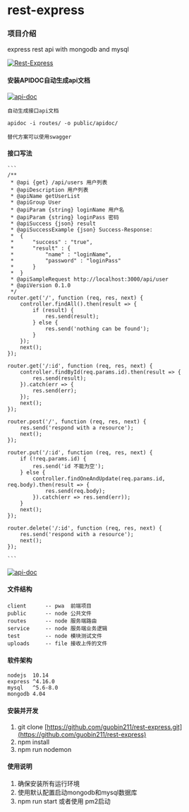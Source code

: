 # rest-express

### 项目介绍

express rest api with mongodb and mysql

[![Rest-Express](https://github.com/guobin211/rest-express/blob/master/images/github.jpg)](https://github.com/guobin211/rest-express)

#### 安装APIDOC自动生成api文档

[![api-doc](https://github.com/guobin211/rest-express/blob/master/images/api.png)](http://apidocjs.com/)

    自动生成接口api文档

    apidoc -i routes/ -o public/apidoc/

    替代方案可以使用swagger

#### 接口写法

    ```
    /**
     * @api {get} /api/users 用户列表
     * @apiDescription 用户列表
     * @apiName getUserList
     * @apiGroup User
     * @apiParam {string} loginName 用户名
     * @apiParam {string} loginPass 密码
     * @apiSuccess {json} result
     * @apiSuccessExample {json} Success-Response:
     *  {
     *      "success" : "true",
     *      "result" : {
     *          "name" : "loginName",
     *          "password" : "loginPass"
     *      }
     *  }
     * @apiSampleRequest http://localhost:3000/api/user
     * @apiVersion 0.1.0
     */
    router.get('/', function (req, res, next) {
        controller.findAll().then(result => {
            if (result) {
                res.send(result);
            } else {
                res.send('nothing can be found');
            }
        });
        next();
    });
    
    router.get('/:id', function (req, res, next) {
        controller.findById(req.params.id).then(result => {
            res.send(result);
        }).catch(err => {
            res.send(err);
        });
        next();
    });
    
    router.post('/', function (req, res, next) {
        res.send('respond with a resource');
        next();
    });
    
    router.put('/:id', function (req, res, next) {
        if (!req.params.id) {
            res.send('id 不能为空');
        } else {
            controller.findOneAndUpdate(req.params.id, req.body).then(result => {
                res.send(req.body);
            }).catch(err => res.send(err));
        }
        next();
    });
    
    router.delete('/:id', function (req, res, next) {
        res.send('respond with a resource');
        next();
    });
    
    ```
[![api-doc](https://github.com/guobin211/rest-express/blob/master/images/http.jpg)]()

 
#### 文件结构

    client      -- pwa  前端项目
    public      -- node 公共文件
    routes      -- node 服务端路由
    service     -- node 服务端业务逻辑 
    test        -- node 模块测试文件
    uploads     -- file 接收上传的文件

#### 软件架构
    
    nodejs  10.14
    express ^4.16.0
    mysql   ^5.6-8.0
    mongodb 4.04


#### 安装并开发

1. git clone [https://github.com/guobin211/rest-express.git](https://github.com/guobin211/rest-express)
2. npm install
3. npm run nodemon

#### 使用说明

1. 确保安装所有运行环境
2. 使用默认配置启动mongodb和mysql数据库
3. npm run start 或者使用 pm2启动

